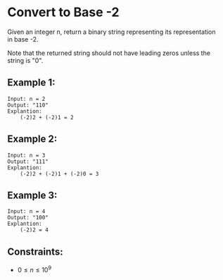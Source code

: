 # Convert to Base -2

Given an integer n, return a binary string representing its representation  
in base -2.

Note that the returned string should not have leading zeros unless the  
string is "0".

 

## Example 1:

    Input: n = 2
    Output: "110"
    Explantion: 
        (-2)2 + (-2)1 = 2

## Example 2:

    Input: n = 3
    Output: "111"
    Explantion: 
        (-2)2 + (-2)1 + (-2)0 = 3

## Example 3:

    Input: n = 4
    Output: "100"
    Explantion: 
        (-2)2 = 4

 

## Constraints:

* $0 \le n \le 10^9$

